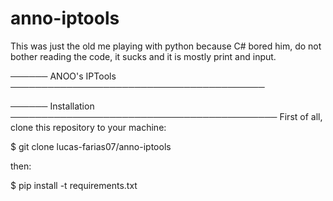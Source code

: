 # anno-iptools
This was just the old me playing with python because C# bored him, do not bother reading the code, it sucks and it is mostly print and input.

────── ANOO's IPTools ─────────────────────────────────────────


  
────── Installation ───────────────────────────────────────────
First of all, clone this repository to your machine:


$ git clone lucas-farias07/anno-iptools

then:

$ pip install -t requirements.txt

